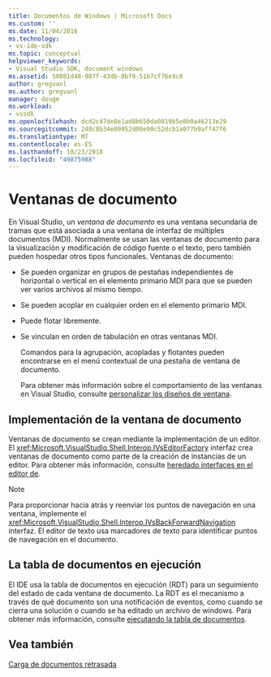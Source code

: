 ```yaml
---
title: Documentos de Windows | Microsoft Docs
ms.custom: ''
ms.date: 11/04/2016
ms.technology:
- vs-ide-sdk
ms.topic: conceptual
helpviewer_keywords:
- Visual Studio SDK, document windows
ms.assetid: 50081d48-987f-43db-8bf9-51b7cf76e9c0
author: gregvanl
ms.author: gregvanl
manager: douge
ms.workload:
- vssdk
ms.openlocfilehash: dcd2c47de8e1ad8b650da0819b5e8b0a46213e29
ms.sourcegitcommit: 240c8b34e80952d00e90c52dcb1a077b9aff47f6
ms.translationtype: MT
ms.contentlocale: es-ES
ms.lasthandoff: 10/23/2018
ms.locfileid: "49875988"
---
```

# <a name="document-windows"></a>Ventanas de documento
En Visual Studio, un *ventana de documento* es una ventana secundaria de tramas que está asociada a una ventana de interfaz de múltiples documentos (MDI). Normalmente se usan las ventanas de documento para la visualización y modificación de código fuente o el texto, pero también pueden hospedar otros tipos funcionales. Ventanas de documento:  
  
- Se pueden organizar en grupos de pestañas independientes de horizontal o vertical en el elemento primario MDI para que se pueden ver varios archivos al mismo tiempo.  
  
- Se pueden acoplar en cualquier orden en el elemento primario MDI.  
  
- Puede flotar libremente.  
  
- Se vinculan en orden de tabulación en otras ventanas MDI.  
  
  Comandos para la agrupación, acopladas y flotantes pueden encontrarse en el menú contextual de una pestaña de ventana de documento.  
  
  Para obtener más información sobre el comportamiento de las ventanas en Visual Studio, consulte [personalizar los diseños de ventana](../../ide/customizing-window-layouts-in-visual-studio.md).  
  
## <a name="document-window-implementation"></a>Implementación de la ventana de documento  
 Ventanas de documento se crean mediante la implementación de un editor. El <xref:Microsoft.VisualStudio.Shell.Interop.IVsEditorFactory> interfaz crea ventanas de documento como parte de la creación de instancias de un editor. Para obtener más información, consulte [heredado interfaces en el editor de](../../extensibility/legacy-interfaces-in-the-editor.md).  
  
> [!NOTE]
>  Para proporcionar hacia atrás y reenviar los puntos de navegación en una ventana, implemente el <xref:Microsoft.VisualStudio.Shell.Interop.IVsBackForwardNavigation> interfaz. El editor de texto usa marcadores de texto para identificar puntos de navegación en el documento.  
  
## <a name="the-running-document-table"></a>La tabla de documentos en ejecución  
 El IDE usa la tabla de documentos en ejecución (RDT) para un seguimiento del estado de cada ventana de documento. La RDT es el mecanismo a través de qué documento son una notificación de eventos, como cuando se cierra una solución o cuando se ha editado un archivo de windows. Para obtener más información, consulte [ejecutando la tabla de documentos](../../extensibility/internals/running-document-table.md).  
  
## <a name="see-also"></a>Vea también  
 [Carga de documentos retrasada](../../extensibility/internals/delayed-document-loading.md)